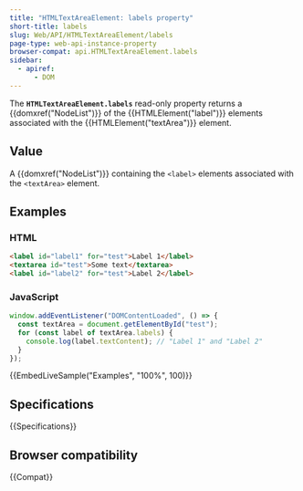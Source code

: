 ```yaml
---
title: "HTMLTextAreaElement: labels property"
short-title: labels
slug: Web/API/HTMLTextAreaElement/labels
page-type: web-api-instance-property
browser-compat: api.HTMLTextAreaElement.labels
sidebar:
  - apiref:
      - DOM
---
```


The **`HTMLTextAreaElement.labels`** read-only property returns
a {{domxref("NodeList")}} of the {{HTMLElement("label")}} elements associated with the
{{HTMLElement("textArea")}} element.

## Value

A {{domxref("NodeList")}} containing the `<label>` elements associated
with the `<textArea>` element.

## Examples

### HTML

```html
<label id="label1" for="test">Label 1</label>
<textarea id="test">Some text</textarea>
<label id="label2" for="test">Label 2</label>
```

### JavaScript

```js
window.addEventListener("DOMContentLoaded", () => {
  const textArea = document.getElementById("test");
  for (const label of textArea.labels) {
    console.log(label.textContent); // "Label 1" and "Label 2"
  }
});
```

{{EmbedLiveSample("Examples", "100%", 100)}}

## Specifications

{{Specifications}}

## Browser compatibility

{{Compat}}
